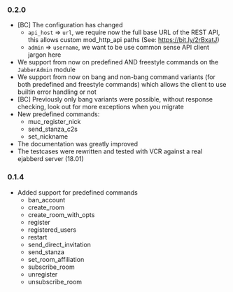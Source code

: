 ### 0.2.0

* [BC] The configuration has changed
  * `api_host` => `url`, we require now the full base URL of the REST API, this allows custom mod_http_api paths (See: https://bit.ly/2rBxatJ)
  * `admin` => `username`, we want to be use common sense API client jargon here
* We support from now on predefined AND freestyle commands on the `JabberAdmin` module
* We support from now on bang and non-bang command variants (for both predefined and freestyle commands) which allows the client to use builtin error handling or not
* [BC] Previously only bang variants were possible, without response checking, look out for more exceptions when you migrate
* New predefined commands:
  * muc_register_nick
  * send_stanza_c2s
  * set_nickname
* The documentation was greatly improved
* The testcases were rewritten and tested with VCR against a real ejabberd server (18.01)

### 0.1.4

* Added support for predefined commands
  * ban_account
  * create_room
  * create_room_with_opts
  * register
  * registered_users
  * restart
  * send_direct_invitation
  * send_stanza
  * set_room_affiliation
  * subscribe_room
  * unregister
  * unsubscribe_room
